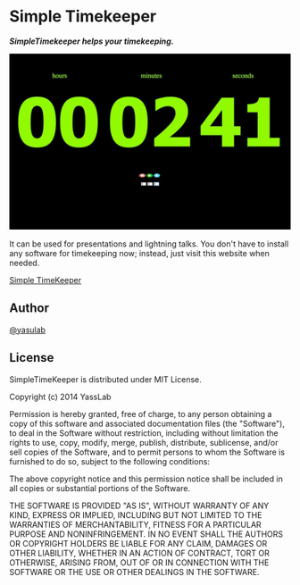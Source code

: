 Simple Timekeeper
=================

_**SimpleTimekeeper helps your timekeeping.**_

[![Screenshot](https://github.com/yasulab/SimpleTimeKeeper/blob/master/img/cover.jpg?raw=true)](http://www.simpletimekeeper.com/)

It can be used for presentations and lightning talks.
You don't have to install any software for timekeeping now;
instead, just visit this website when needed.

[Simple TimeKeeper](http://www.simpletimekeeper.com/)

Author
------
[@yasulab](http://twitter.com/yasulab)

License
-------
SimpleTimeKeeper is distributed under MIT License.

Copyright (c) 2014 YassLab

Permission is hereby granted, free of charge, to any person obtaining a copy of this software and associated documentation files (the "Software"), to deal in the Software without restriction, including without limitation the rights to use, copy, modify, merge, publish, distribute, sublicense, and/or sell copies of the Software, and to permit persons to whom the Software is furnished to do so, subject to the following conditions:

The above copyright notice and this permission notice shall be included in all copies or substantial portions of the Software.

THE SOFTWARE IS PROVIDED "AS IS", WITHOUT WARRANTY OF ANY KIND, EXPRESS OR IMPLIED, INCLUDING BUT NOT LIMITED TO THE WARRANTIES OF MERCHANTABILITY, FITNESS FOR A PARTICULAR PURPOSE AND NONINFRINGEMENT. IN NO EVENT SHALL THE AUTHORS OR COPYRIGHT HOLDERS BE LIABLE FOR ANY CLAIM, DAMAGES OR OTHER LIABILITY, WHETHER IN AN ACTION OF CONTRACT, TORT OR OTHERWISE, ARISING FROM, OUT OF OR IN CONNECTION WITH THE SOFTWARE OR THE USE OR OTHER DEALINGS IN THE SOFTWARE.


